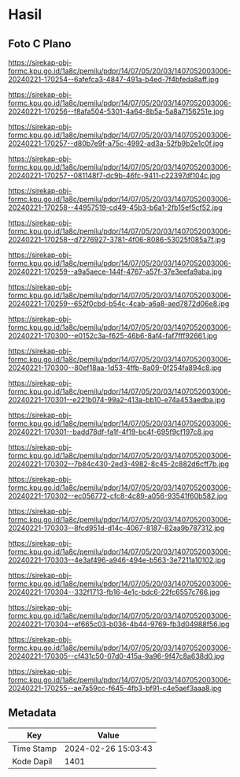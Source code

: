 # Hasil

## Foto C Plano

https://sirekap-obj-formc.kpu.go.id/1a8c/pemilu/pdpr/14/07/05/20/03/1407052003006-20240221-170254--6afefca3-4847-491a-b4ed-7f4bfeda8aff.jpg

https://sirekap-obj-formc.kpu.go.id/1a8c/pemilu/pdpr/14/07/05/20/03/1407052003006-20240221-170256--f8afa504-5301-4a64-8b5a-5a8a7156251e.jpg

https://sirekap-obj-formc.kpu.go.id/1a8c/pemilu/pdpr/14/07/05/20/03/1407052003006-20240221-170257--d80b7e9f-a75c-4992-ad3a-52fb9b2e1c0f.jpg

https://sirekap-obj-formc.kpu.go.id/1a8c/pemilu/pdpr/14/07/05/20/03/1407052003006-20240221-170257--081148f7-dc9b-46fc-9411-c22397df104c.jpg

https://sirekap-obj-formc.kpu.go.id/1a8c/pemilu/pdpr/14/07/05/20/03/1407052003006-20240221-170258--44957519-cd49-45b3-b6a1-2fb15ef5cf52.jpg

https://sirekap-obj-formc.kpu.go.id/1a8c/pemilu/pdpr/14/07/05/20/03/1407052003006-20240221-170258--d7276927-3781-4f06-8086-53025f085a7f.jpg

https://sirekap-obj-formc.kpu.go.id/1a8c/pemilu/pdpr/14/07/05/20/03/1407052003006-20240221-170259--a9a5aece-144f-4767-a57f-37e3eefa9aba.jpg

https://sirekap-obj-formc.kpu.go.id/1a8c/pemilu/pdpr/14/07/05/20/03/1407052003006-20240221-170259--652f0cbd-b54c-4cab-a6a8-aed7872d06e8.jpg

https://sirekap-obj-formc.kpu.go.id/1a8c/pemilu/pdpr/14/07/05/20/03/1407052003006-20240221-170300--e0152c3a-f625-46b6-8af4-faf7fff92661.jpg

https://sirekap-obj-formc.kpu.go.id/1a8c/pemilu/pdpr/14/07/05/20/03/1407052003006-20240221-170300--80ef18aa-1d53-4ffb-8a09-0f254fa894c8.jpg

https://sirekap-obj-formc.kpu.go.id/1a8c/pemilu/pdpr/14/07/05/20/03/1407052003006-20240221-170301--e221b074-99a2-413a-bb10-e74a453aedba.jpg

https://sirekap-obj-formc.kpu.go.id/1a8c/pemilu/pdpr/14/07/05/20/03/1407052003006-20240221-170301--badd78df-fa1f-4f19-bc4f-695f9cf197c8.jpg

https://sirekap-obj-formc.kpu.go.id/1a8c/pemilu/pdpr/14/07/05/20/03/1407052003006-20240221-170302--7b84c430-2ed3-4982-8c45-2c882d6cff7b.jpg

https://sirekap-obj-formc.kpu.go.id/1a8c/pemilu/pdpr/14/07/05/20/03/1407052003006-20240221-170302--ec056772-cfc8-4c89-a056-93541f60b582.jpg

https://sirekap-obj-formc.kpu.go.id/1a8c/pemilu/pdpr/14/07/05/20/03/1407052003006-20240221-170303--8fcd951d-d14c-4067-8187-82aa9b787312.jpg

https://sirekap-obj-formc.kpu.go.id/1a8c/pemilu/pdpr/14/07/05/20/03/1407052003006-20240221-170303--4e3af496-a946-494e-b563-3e7211a10102.jpg

https://sirekap-obj-formc.kpu.go.id/1a8c/pemilu/pdpr/14/07/05/20/03/1407052003006-20240221-170304--332f1713-fb16-4e1c-bdc6-22fc6557c766.jpg

https://sirekap-obj-formc.kpu.go.id/1a8c/pemilu/pdpr/14/07/05/20/03/1407052003006-20240221-170304--ef665c03-b036-4b44-9769-fb3d04988f56.jpg

https://sirekap-obj-formc.kpu.go.id/1a8c/pemilu/pdpr/14/07/05/20/03/1407052003006-20240221-170305--cf431c50-07d0-415a-9a96-9f47c8a638d0.jpg

https://sirekap-obj-formc.kpu.go.id/1a8c/pemilu/pdpr/14/07/05/20/03/1407052003006-20240221-170255--ae7a59cc-f645-4fb3-bf91-c4e5aef3aaa8.jpg


## Metadata

| Key        | Value               |
| ---------- | ------------------- |
| Time Stamp | 2024-02-26 15:03:43 |
| Kode Dapil | 1401                |




